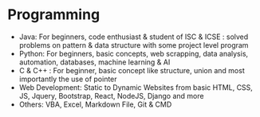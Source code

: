 # Programming 
- Java: For beginners, code enthusiast & student of ISC & ICSE : solved problems on pattern & data structure with some project level program 
- Python: For beginners, basic concepts, web scrapping, data analysis, automation, databases, machine learning & AI
- C & C++ : For beginner, basic concept like structure, union and most importantly the use of pointer
- Web Development: Static to Dynamic Websites from basic HTML, CSS, JS, Jquery, Bootstrap, React, NodeJS, Django and more
- Others: VBA, Excel, Markdown File, Git & CMD
